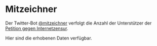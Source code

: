 # Mitzeichner #

Der Twitter-Bot [@mitzeichner](http://twitter.com/Mitzeichner) verfolgt die Anzahl der Unterstützer der [Petition gegen Internetzensur](https://epetitionen.bundestag.de/index.php?action=petition%3bsa=details%3bpetition=3860).

Hier sind die erhobenen Daten verfügbar.
